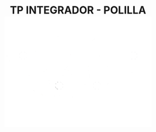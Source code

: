 <h1 align="center">
  TP INTEGRADOR - POLILLA
  <br/>
  <img align-items="center" src="logoDefinitivoBlanco.png"/ width="400px">
</h1>
